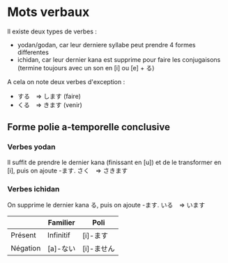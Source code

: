 <!-- TITLE: Mots Verbaux -->
<!-- SUBTITLE: Equivalents des verbes -->

# Mots verbaux
Il existe deux types de verbes :
- yodan/godan, car leur derniere syllabe peut prendre 4 formes differentes
- ichidan, car leur dernier kana est supprime pour faire les conjugaisons (termine toujours avec un son en [i] ou [e] + る)

A cela on note deux verbes d'exception :
- する　=> します (faire)
- くる　=> きます (venir)

## Forme polie a-temporelle conclusive
### Verbes yodan
Il suffit de prendre le dernier kana (finissant en [u]) et de le transformer en [i], puis on ajoute -ます.
さく　=> さきます

### Verbes ichidan
On supprime le dernier kana る, puis on ajoute -ます.
いる　=> います

|          | Familier  | Poli     |
|----------|-----------|----------|
| Présent  | Infinitif | [i]-ます    |
| Négation | [a]-ない     | [i]-ません |